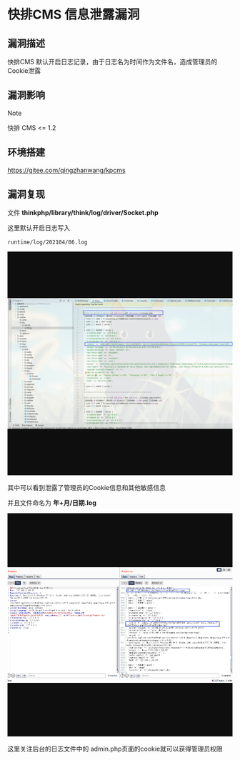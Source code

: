 # 快排CMS 信息泄露漏洞

## 漏洞描述

快排CMS 默认开启日志记录，由于日志名为时间作为文件名，造成管理员的Cookie泄露

## 漏洞影响

> [!NOTE]
>
> 快排 CMS <= 1.2

## 环境搭建

https://gitee.com/qingzhanwang/kpcms

## 漏洞复现

文件 **thinkphp/library/think/log/driver/Socket.php** 

这里默认开启日志写入 

```
runtime/log/202104/06.log
```

![](resource/快排CMS-信息泄露漏洞/media/1.png)

其中可以看到泄露了管理员的Cookie信息和其他敏感信息

并且文件命名为 **年+月/日期.log**

![](resource/快排CMS-信息泄露漏洞/media/2.png)



这里关注后台的日志文件中的 admin.php页面的cookie就可以获得管理员权限